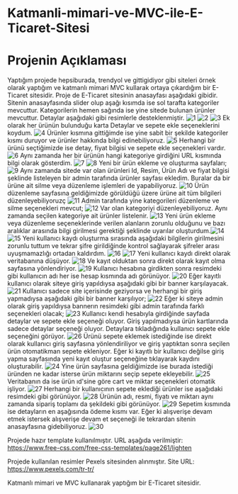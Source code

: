 # Katmanli-mimari-ve-MVC-ile-E-Ticaret-Sitesi

# Projenin Açıklaması
Yaptığım projede hepsiburada, trendyol ve gittigidiyor gibi siteleri örnek olarak yaptığım ve katmanlı mimari MVC kullarak ortaya çıkardığım bir E-Ticaret sitesidir.
Proje de E-Ticaret sitesinin anasayfası aşağıdaki gibidir. Sitenin anasayfasında slider olup aşağı kısımda ise sol tarafta kategoriler mevcuttur. Kategorilerin hemen sağında ise yine sitede bulunan ürünler mevcuttur. Detaylar aşağıdaki gibi resimlerle desteklenmiştir.
![1](https://user-images.githubusercontent.com/79757076/129763711-279b8847-132b-4a2b-9ede-911551d1a385.png)
![2](https://user-images.githubusercontent.com/79757076/129764663-ca842fe4-1745-447c-b137-3f3407c56293.png)
![3](https://user-images.githubusercontent.com/79757076/129764714-eddb8cb0-6b2c-49f2-aa98-fc0252b9d4d5.png)
Ek olarak her ürünün bulunduğu karta Detaylar ve sepete ekle seçeneklerini koydum.
![4](https://user-images.githubusercontent.com/79757076/129765098-e8772931-110b-4efd-b98e-8f424146d3e5.png)
Ürünler kısmına gittiğimde ise yine sabit bir şekilde kategoriler kısmı duruyor ve ürünler hakkında bilgi edinebiliyoruz.
![5](https://user-images.githubusercontent.com/79757076/129765201-c9ebea04-c348-4242-b1b5-ba014f919a63.png)
Herhangi bir ürünü seçtiğimizde ise detay, fiyat bilgisi ve sepete ekle seçenekleri vardır.
![6](https://user-images.githubusercontent.com/79757076/129765410-3b3810c6-8f3e-4982-b9ec-82e82cf35a29.png)
Aynı zamanda her bir ürünün hangi kategoriye girdiğini URL kısmında bilgi olarak gösterdim.
![7](https://user-images.githubusercontent.com/79757076/129765538-db7637ce-e63e-4c26-b206-a2a1d9b5f827.png)
![8](https://user-images.githubusercontent.com/79757076/129765638-75763620-c544-4928-9e4f-0a5815fcc085.png)
Yeni bir ürün ekleme ve oluşturma sayfaları;
![9](https://user-images.githubusercontent.com/79757076/129765723-9c35c6ce-7da8-4e38-93a7-50468142cf21.png)
Aynı zamanda sitede var olan ürünleri Id, Resim, Ürün Adı ve fiyat bilgisi şeklinde listeleyen bir admin tarafında ürünler sayfası ekledim. Buralar da bir ürüne ait silme veya düzenleme işlemleri de yapabiliyoruz.
![10](https://user-images.githubusercontent.com/79757076/129765896-0be1a124-3587-4d36-9406-508180158066.png)
Ürün düzenleme sayfasına geldiğimizde görüldüğü üzere ürüne ait tüm bilgileri düzenleyebiliyoruzç
![11](https://user-images.githubusercontent.com/79757076/129766164-2b2bb839-ec6b-4b49-8fc3-1eccc50ca54c.png)
Admin tarafında yine kategorileri düzenleme ve silme seçenekleri mevcut;
![12](https://user-images.githubusercontent.com/79757076/129766244-e93c28dc-5c88-43dd-b3eb-6f4eaa8ee959.png)
Var olan kategoriyi düzenleyebiliyoruz. Aynı zamanda seçilen kategoriye ait ürünler listelenir.
![13](https://user-images.githubusercontent.com/79757076/129766477-647a4140-79d9-4ab8-8a22-61e16d49ceb6.png)
Yeni ürün ekleme veya düzenleme seçeneklerinde verilen alanların zorunlu olduğunu ve bazı aralıklar arasında bilgi girilmesi gerektiği şeklinde uyarılar oluşturdum.![14](https://user-images.githubusercontent.com/79757076/129766717-db039053-c52a-42a6-b165-05dda0ebdc56.png)
![15](https://user-images.githubusercontent.com/79757076/129766722-21e429c0-d3e3-4877-ac90-cd802322ca64.png)
Yeni kullanıcı kaydı oluşturma sırasında aşağıdaki bilgilerin girilmesini zorunlu tuttum ve tekrar şifre girildiğinde kontrol sağlayarak şifreler arası uyuşmamazlığı ortadan kaldırdım.
![16](https://user-images.githubusercontent.com/79757076/129767047-7e20d487-57de-469c-ae43-e590403f8cf5.png)
![17](https://user-images.githubusercontent.com/79757076/129767067-6ed35db7-347a-4dbc-b056-74236e49386a.png)
Yeni kullanıcı kaydı direkt olarak veritabanına düşüyor.
![18](https://user-images.githubusercontent.com/79757076/129767173-cc5cd644-1bff-4b1a-9074-005387eaca40.png)
Ve kayıt olduktan sonra direkt olarak kayıt olma sayfasına yönlendiriyor.
![19](https://user-images.githubusercontent.com/79757076/129767294-7d219edd-8f21-4294-b2cd-2bca1c576951.png)
Kullanıcı hesabına girdikten sonra resimdeki gibi kullanıcın adı her ise hesap kısmında adı görünüyor.
![20](https://user-images.githubusercontent.com/79757076/129767397-d1bffd64-799d-4247-b63d-d6182f432f8f.png)
Eğer kayıtlı kullanıcı olarak siteye giriş yapıldıysa aşağıdaki gibi bir banner karşılayacak.
![21](https://user-images.githubusercontent.com/79757076/129767604-39cc5aa4-5d6a-43ee-a343-ee3ce066e403.png)
Kullanıcı sadece site içerisinde geziyorsa ve herhangi bir giriş yapmadıysa aşağıdaki gibi bir banner karşılıyor;
![22](https://user-images.githubusercontent.com/79757076/129767721-099651bc-74c6-45d0-93c0-e62512697181.png)
Eğer ki siteye admin olarak giriş yapıldıysa bannerın resimdeki gibi admin tarafında farklı seçenekleri olacak;
![23](https://user-images.githubusercontent.com/79757076/129767958-a41e3a38-72fd-4c23-9b85-868493f622a6.png)
Kullanıcı kendi hesabıyla girdiğinde sayfada detaylar ve sepete ekle seçeneği oluyor. Giriş yapılmadıysa ürün kartlarında sadece detaylar seçeneği oluyor. Detaylara tıkladığında kullanıcı sepete ekle seçeneğini görüyor. 
![26](https://user-images.githubusercontent.com/79757076/129769000-a0b0ec0e-e1ae-4cec-8593-c4974c0c269f.png)
Ürünü sepete eklemek istediğinde ise direkt olarak kullanıcı giriş sayfasına yönlendiriliyor ve giriş yaptıktan sonra seçilen ürün otomatikman sepete ekleniyor. Eğer ki kayıtlı bir kullanıcı değilse giriş yapma sayfasında yeni kayıt oluştur seçeneğine tıklayarak kaydını oluşturabilir.
![24](https://user-images.githubusercontent.com/79757076/129768805-8319d72d-1546-4712-9a5c-246ddc8ec8e2.png)
Yine ürün sayfasına geldiğimizde ise burada istediği üründen ne kadar isterse ürün miktarını seçip sepete ekleyebilir.
![25](https://user-images.githubusercontent.com/79757076/129768945-1bc13db2-529a-4425-8867-3207294a5e63.png)
Veritabanın da ise ürün ıd'sine göre cart ve miktar seçenekleri otomatik işliyor.
![27](https://user-images.githubusercontent.com/79757076/129769371-057fb8fe-0b39-4477-827c-f5f5a7efbd15.png)
Herhangi bir kullanıcının sepete eklediği ürünler ise aşağıdaki resimdeki gibi görünüyor.
![28](https://user-images.githubusercontent.com/79757076/129769455-8526399f-b087-4812-98f9-acf3aa5e9459.png)
Ürünün adı, resmi, fiyatı ve miktarı aynı zamanda sipariş toplamı da şekildeki gibi görünüyor.
![29](https://user-images.githubusercontent.com/79757076/129769631-20eb3e09-55ea-4da4-b5a0-30f1fc172a36.png)
Sepetim kısmında ise detayların en aşağısında ödeme kısmı var. Eğer ki alışverişe devam etmek istersek alışverişe devam et seçeneği ile tekrardan sitenin anasayfasına gidebiliyoruz.
![30](https://user-images.githubusercontent.com/79757076/129769790-7724ccbc-8baf-4c65-8fbc-923e3798dd38.png)

Projede hazır template kullanılmıştır. URL aşağıda verilmiştir:
https://www.free-css.com/free-css-templates/page261/lighten

Projede kullanılan resimler Pexels sitesinden alınmıştır. Site URL:
https://www.pexels.com/tr-tr/





Katmanlı mimari ve MVC kullanarak yaptığım bir E-Ticaret sitesidir.
